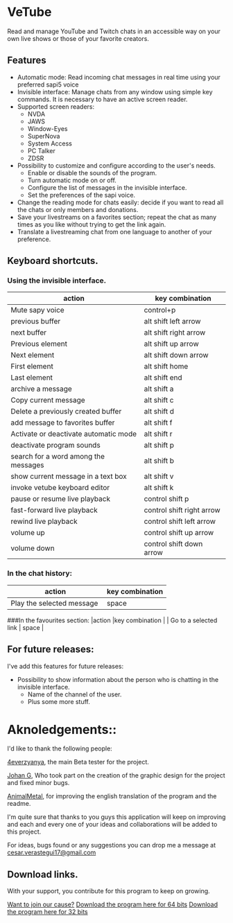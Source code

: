 # VeTube
Read and manage YouTube and Twitch  chats in an accessible way on your own live shows or those of your favorite creators.
## Features

- Automatic mode: Read incoming  chat messages in real time using your preferred sapi5 voice
- Invisible interface: Manage chats from any window using simple key commands. It is necessary to have an active screen reader.
- Supported screen readers:
  - NVDA
  - JAWS
  - Window-Eyes
  - SuperNova
  - System Access
  - PC Talker
  - ZDSR
- Possibility to customize and configure according to the user's needs.
  - Enable or disable the sounds of the program.
  - Turn automatic mode on or off.
  - Configure the list of messages in the invisible interface.
  - Set the preferences of the sapi voice.
- Change the reading mode for chats easily: decide if you want to read all the chats or only members and donations.
- Save your livestreams on a favorites section; repeat the chat as many times as you like without trying to get the link again.
- Translate a livestreaming chat from one language to another of your preference.

## Keyboard shortcuts.

### Using the invisible interface.
|action |key combination |
| ------------------------- | ------------- |
| Mute sapy voice      | control+p           |
| previous buffer      | alt shift left arrow            |
| next buffer      | alt shift right arrow            |
| Previous element      | alt shift up arrow           |
| Next element      | alt shift down arrow           |
| First element      | alt shift home           |
| Last element      | alt shift end           |
| archive a message      | alt shift a           |
| Copy current message      | alt shift c           |
| Delete a previously created buffer      | alt shift d           |
| add message to favorites buffer      | alt shift f           |
| Activate or deactivate automatic mode      | alt shift r           |
| deactivate program sounds      | alt shift p           |
| search for a word among the messages      | alt shift b           |
| show current message in a text box      | alt shift v           |
| invoke vetube keyboard editor      | alt shift k           |
| pause or resume live playback      | control shift p           |
| fast-forward live playback      | control shift right arrow           |
| rewind live playback      | control shift left arrow           |
| volume up      | control shift up arrow           |
| volume down      | control shift down arrow           |

### In the chat history:
|action |key combination |
| ------------------------- | ------------- |
|Play the  selected message |space

###In the favourites section:
|action |key combination |
| Go to a selected link      | space            |

## For future releases:
I've add this features for future releases:
- Possibility to show information about the person who is chatting in the invisible interface.
  - Name of the channel of the user.
  - Plus some more stuff.

# Aknoledgements::
I'd like to thank the following people:

[4everzyanya](https://www.youtube.com/c/4everzyanya/),
the main Beta tester for the project.

[Johan G](https://github.com/JohanAnim),
Who took part on the creation of the graphic design for the project and fixed minor bugs.

[AnimalMetal](https://www.twitter.com/AnimalMetal),
for improving the english translation of the program and the readme.

I'm quite sure that thanks to you guys  this application will keep on improving and each and every one of your ideas and collaborations will be added  to this project.

For ideas, bugs found or any suggestions you can drop me a message at 
cesar.verastegui17@gmail.com
## Download links.
With your support, you contribute  for this program to keep on growing.

[Want to join our cause?](https://www.paypal.com/donate/?hosted_button_id=5ZV23UDDJ4C5U)
[Download the program here for 64 bits](https://github.com/metalalchemist/VeTube/releases/download/v2.8/VeTube-x64.zip)
[Download the program here for 32 bits](https://github.com/metalalchemist/VeTube/releases/download/v2.8/VeTube-x86.zip)
